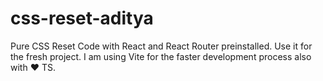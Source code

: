 # css-reset-aditya

Pure CSS Reset Code with React and React Router preinstalled. Use it for the fresh project.
I am using Vite for the faster development process also with ❤️ TS.
